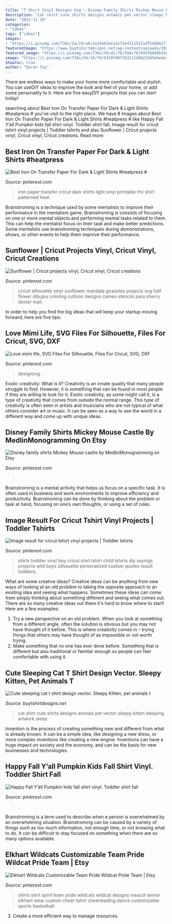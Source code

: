 ```yaml
---
title: "T Shirt Vinyl Designs Svg ~ Disney Family Shirts Mickey Mouse Castle By Medlinmonogramming On Etsy"
description: "Cat shirt cute shirts designs animals pet vector sleepy kitten sleeping artwork sleep"
date: "2022-11-29"
categories:
- "ideas"
tags: ["ideas"]
images:
- "https://i.pinimg.com/736x/2a/19/a6/2a19a63ee1e2f2e41115221df54dbb27.jpg"
featuredImage: "https://www.buytshirtdesigns.net/wp-content/uploads/2020/08/Cat-sleep-2-800x800.jpg"
featured_image: "https://i.pinimg.com/736x/59/dc/76/59dc767493f6840b33ead2a73cf1b0a2.jpg"
image: "https://i.pinimg.com/736x/54/19/f8/5419f80f7b3111d86229d5ebe4afb637.jpg"
ShowToc: true
author: "Daron Toy"
---
```



There are endless ways to make your home more comfortable and stylish. You can useDIY ideas to improve the look and feel of your home, or add some personality to it. Here are five easyDIY projects that you can start today!

	

		
searching about Best Iron On Transfer Paper For Dark &amp; Light Shirts #heatpress # you've visit to the right place. We have 8 Images about Best Iron On Transfer Paper For Dark &amp; Light Shirts #heatpress # like Happy Fall Y’all Pumpkin kids fall shirt vinyl. Toddler shirt fall, Image result for cricut tshirt vinyl projects | Toddler tshirts and also Sunflower | Cricut projects vinyl, Cricut vinyl, Cricut creations. Read more:
		
    
## Best Iron On Transfer Paper For Dark &amp; Light Shirts #heatpress #

<img loading=lazy src="https://i.pinimg.com/736x/59/dc/76/59dc767493f6840b33ead2a73cf1b0a2.jpg" onerror="this.onerror=null;this.src='https://tse2.mm.bing.net/th?id=OIP.wWLWbSjey6nCDyrQ4amfSgHaLG&amp;pid=15.1';" alt="Best Iron On Transfer Paper For Dark &amp; Light Shirts #heatpress #">

_Source: pinterest.com_

>iron paper transfer cricut dark shirts light vinyl printable htv shirt patterned heat. 

	

Brainstroming is a technique used by some mentalists to improve their performance in the mentalism game. Brainstroming is consists of focusing on one or more mental objects and performing mental tasks related to them. This can help the mentalist focus on their task and make better predictions. Some mentalists use brainstroming techniques during demonstrations, shows, or other events to help them improve their performance.

    
## Sunflower | Cricut Projects Vinyl, Cricut Vinyl, Cricut Creations

<img loading=lazy src="https://i.pinimg.com/736x/2a/19/a6/2a19a63ee1e2f2e41115221df54dbb27.jpg" onerror="this.onerror=null;this.src='https://tse2.mm.bing.net/th?id=OIP.FowjC0c7JsOM5c3d1qmPQwHaLY&amp;pid=15.1';" alt="Sunflower | Cricut projects vinyl, Cricut vinyl, Cricut creations">

_Source: pinterest.com_

>cricut silhouette vinyl sunflower mandala girasoles projects svg half flower dibujos coloring outlook designs cameo stencils para sherry dexter mail. 

	

In order to help you find the big ideas that will keep your startup moving forward, here are five tips: 

    
## Love Mimi Life, SVG Files For Silhouette, Files For Cricut, SVG, DXF

<img loading=lazy src="https://i.pinimg.com/736x/6c/a4/8f/6ca48f69033aad4adc4e419da84f159a.jpg" onerror="this.onerror=null;this.src='https://tse4.mm.bing.net/th?id=OIP.wqacQ7jfMLApdseKrj4DygHaHa&amp;pid=15.1';" alt="Love mimi life, SVG Files For Silhouette, Files For Cricut, SVG, DXF">

_Source: pinterest.com_

>designsvg. 

	

Exotic creativity: What is it?
Creativity is an innate quality that many people struggle to find. However, it is something that can be found in most people if they are willing to look for it. Exotic creativity, as some might call it, is a type of creativity that comes from outside the normal range. This type of creativity is often seen in artists and musicians who are not typical of what others consider art or music. It can be seen as a way to see the world in a different way and come up with unique ideas.

    
## Disney Family Shirts Mickey Mouse Castle By MedlinMonogramming On Etsy

<img loading=lazy src="https://i.pinimg.com/736x/f8/6e/f2/f86ef2a40eb7debfc1f9604789438494--disney-family-shirts-mickey-mouse.jpg" onerror="this.onerror=null;this.src='https://tse3.mm.bing.net/th?id=OIP.lKXT9PXLW0kG5ZGgjYg-7AHaJ3&amp;pid=15.1';" alt="Disney family shirts Mickey Mouse castle by MedlinMonogramming on Etsy">

_Source: pinterest.com_

>. 

	

Brainstroming is a mental activity that helps us focus on a specific task. It is often used in business and work environments to improve efficiency and productivity. Brainstroming can be done by thinking about the problem or task at hand, focusing on one’s own thoughts, or using a set of rules.

    
## Image Result For Cricut Tshirt Vinyl Projects | Toddler Tshirts

<img loading=lazy src="https://i.pinimg.com/736x/01/2b/c4/012bc4207e7a931b6e36ebcdd888a8b6.jpg" onerror="this.onerror=null;this.src='https://tse2.mm.bing.net/th?id=OIP.DgR7PGJmXK656SKuHrOIcwHaJ4&amp;pid=15.1';" alt="Image result for cricut tshirt vinyl projects | Toddler tshirts">

_Source: pinterest.com_

>shirts toddler vinyl boy cricut shirt tshirt child tshirts diy sayings projects wild boys silhouette personalized custom quotes result toddlers. 

	

What are some creative ideas?
Creative ideas can be anything from new ways of looking at an old problem to taking the opposite approach to an existing idea and seeing what happens. Sometimes these ideas can come from simply thinking about something different and seeing what comes out. There are so many creative ideas out there it's hard to know where to start! Here are a few examples: 
1. Try a new perspective on an old problem. When you look at something from a different angle, often the solution is obvious but you may not have thought of it before. This is where creativity comes in – trying things that others may have thought of as impossible or not worth trying. 
2. Make something that no one has ever done before. Something that is different but also traditional or familiar enough so people can feel comfortable with using it.

    
## Cute Sleeping Cat T Shirt Design Vector. Sleepy Kitten, Pet Animals T

<img loading=lazy src="https://www.buytshirtdesigns.net/wp-content/uploads/2020/08/Cat-sleep-2-800x800.jpg" onerror="this.onerror=null;this.src='https://tse1.mm.bing.net/th?id=OIP.tIfXbiGWF9GlUv90pueOPAHaHa&amp;pid=15.1';" alt="Cute sleeping cat t shirt design vector. Sleepy Kitten, pet animals t">

_Source: buytshirtdesigns.net_

>cat shirt cute shirts designs animals pet vector sleepy kitten sleeping artwork sleep. 

	

Invention is the process of creating something new and different from what is already known. It can be a simple idea, like designing a new dress, or more complex inventions like creating a new engine. Inventions can have a huge impact on society and the economy, and can be the basis for new businesses and technologies.

    
## Happy Fall Y’all Pumpkin Kids Fall Shirt Vinyl. Toddler Shirt Fall

<img loading=lazy src="https://i.pinimg.com/736x/a3/cb/21/a3cb21df1c400adfb1df0a92ebe15312.jpg" onerror="this.onerror=null;this.src='https://tse3.mm.bing.net/th?id=OIP.cRTwnfIvahzYUFEI4m-D8QHaHz&amp;pid=15.1';" alt="Happy Fall Y’all Pumpkin kids fall shirt vinyl. Toddler shirt fall">

_Source: pinterest.com_

>. 

	

Brainstroming is a term used to describe when a person is overwhelmed by an overwhelming situation. Brainstroming can be caused by a variety of things such as too much information, not enough time, or not knowing what to do. It can be difficult to stay focused on something when there are so many options available.

    
## Elkhart Wildcats Customizable Team Pride Wildcat Pride Team | Etsy

<img loading=lazy src="https://i.pinimg.com/736x/54/19/f8/5419f80f7b3111d86229d5ebe4afb637.jpg" onerror="this.onerror=null;this.src='https://tse1.mm.bing.net/th?id=OIP.KzQSm7di5BGK9cR7FfzbhQHaJ4&amp;pid=15.1';" alt="Elkhart Wildcats Customizable Team Pride Wildcat Pride Team | Etsy">

_Source: pinterest.com_

>shirts shirt spirit team pride wildcats wildcat designs mascot senior elkhart wear custom cheer tshirt cheerleading dance customizable sports basketball. 

	

3. Create a more efficient way to manage resources.

